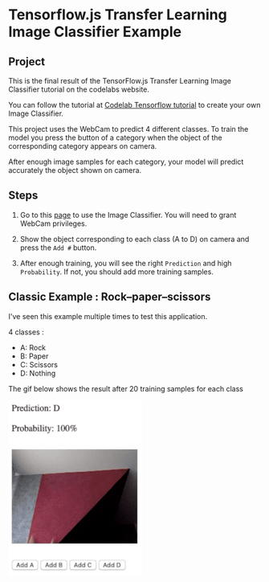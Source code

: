 # Tensorflow.js Transfer Learning Image Classifier Example

## Project

This is the final result of the TensorFlow.js Transfer Learning Image Classifier tutorial on the codelabs website.

You can follow the tutorial at [Codelab Tensorflow tutorial](https://codelabs.developers.google.com/codelabs/tensorflowjs-teachablemachine-codelab/) to create your own Image Classifier.

This project uses the WebCam to predict 4 different classes.
To train the model you press the button of a category when the object of the corresponding category appears on camera.

After enough image samples for each category, your model will predict accurately the object shown on camera.

## Steps

1. Go to this [page](https://cdessole.github.io/TensorFlow.js-Transfer-Learning-Image-Classifier/) to use the Image Classifier. You will need to grant WebCam privileges.

2. Show the object corresponding to each class (A to D) on camera and press the `Add #` button.

3. After enough training, you will see the right `Prediction` and high `Probability`. If not, you should add more training samples.

## Classic Example : Rock–paper–scissors 

I've seen this example multiple times to test this application.

4 classes : 
  - A: Rock
  - B: Paper
  - C: Scissors
  - D: Nothing

The gif below shows the result after 20 training samples for each class

![Example Gif](ExampleGif.gif)
